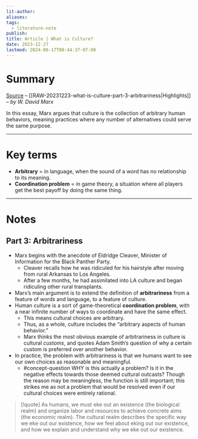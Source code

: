 ```yaml
---
lit-author: 
aliases: 
tags:
  - literature-note
publish: 
title: Article | What is Culture?
date: 2023-12-27
lastmod: 2024-08-17T00:44:37-07:00
---
```

# Summary

[Source](https://culture.ghost.io/wic3/) – [[RAW-20231223-what-is-culture-part-3-arbitrariness|Highlights]] – *by W. David Marx*

In this essay, Marx argues that culture is the collection of arbitrary human behaviors, meaning practices where any number of alternatives could serve the same purpose. 

---
# Key terms

- **Arbitrary** = in language, when the sound of a word has no relationship to its meaning.
- **Coordination problem** = in game theory, a situation where all players get the best payoff by doing the same thing.

---
# Notes

## Part 3: Arbitrariness

- Marx begins with the anecdote of Eldridge Cleaver, Minister of Information for the Black Panther Party. 
	- Cleaver recalls how he was ridiculed for his hairstyle after moving from rural Arkansas to Los Angeles.
	- After a few months, he had assimilated into LA culture and began ridiculing other rural transplants.
- Marx’s main argument is to extend the definition of **arbitrariness** from a feature of words and language, to a feature of culture.
- Human culture is a sort of game-theoretical **coordination problem**, with a near infinite number of ways to coordinate and have the same effect.
	- This means cultural choices are arbitrary.
	- Thus, as a whole, culture includes the “arbitrary aspects of human behavior.”
	- Marx thinks the most obvious example of arbitrariness in culture is cultural *customs*, and quotes Adam Smith’s question of why a certain custom is preferred over another behavior.
- In practice, the problem with arbitrariness is that we humans want to see our own choices as reasonable and meaningful.
	- #concept-question WHY is this actually a problem? Is it in the negative effects towards those deemed cultural outcasts? Though the reason may be meaningless, the function is still important; this strikes me as not a problem that would be resolved even if our cultural choices were entirely rational.

>[!quote]
>As humans, we must eke out an existence (the biological realm) and organize labor and resources to achieve concrete aims (the economic realm). The cultural realm describes the specific way we eke out our existence, how we feel about eking out our existence, and how we explain and understand why we eke out our existence.

